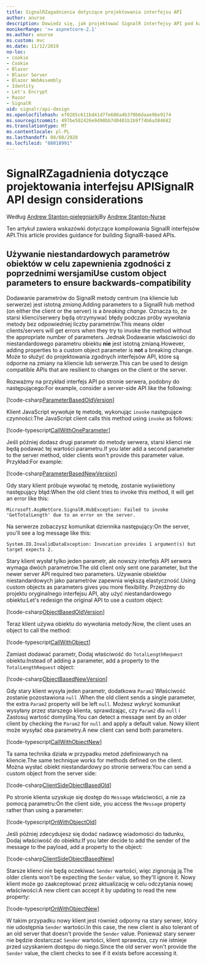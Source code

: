 ```yaml
---
title: SignalRZagadnienia dotyczące projektowania interfejsu API
author: anurse
description: Dowiedz się, jak projektować SignalR interfejsy API pod kątem zgodności między wersjami aplikacji.
monikerRange: '>= aspnetcore-2.1'
ms.author: anurse
ms.custom: mvc
ms.date: 11/12/2019
no-loc:
- cookie
- Cookie
- Blazor
- Blazor Server
- Blazor WebAssembly
- Identity
- Let's Encrypt
- Razor
- SignalR
uid: signalr/api-design
ms.openlocfilehash: ef0285c611bd41d7fe686a4b370b6daae9be9174
ms.sourcegitcommit: 497be502426e9d90bb7d0401b1b9f74b6a384682
ms.translationtype: MT
ms.contentlocale: pl-PL
ms.lasthandoff: 08/08/2020
ms.locfileid: "88018991"
---
```

# <a name="no-locsignalr-api-design-considerations"></a><span data-ttu-id="423c6-103">SignalRZagadnienia dotyczące projektowania interfejsu API</span><span class="sxs-lookup"><span data-stu-id="423c6-103">SignalR API design considerations</span></span>

<span data-ttu-id="423c6-104">Według [Andrew Stanton-pielęgniarki](https://twitter.com/anurse)</span><span class="sxs-lookup"><span data-stu-id="423c6-104">By [Andrew Stanton-Nurse](https://twitter.com/anurse)</span></span>

<span data-ttu-id="423c6-105">Ten artykuł zawiera wskazówki dotyczące kompilowania SignalR interfejsów API.</span><span class="sxs-lookup"><span data-stu-id="423c6-105">This article provides guidance for building SignalR-based APIs.</span></span>

## <a name="use-custom-object-parameters-to-ensure-backwards-compatibility"></a><span data-ttu-id="423c6-106">Używanie niestandardowych parametrów obiektów w celu zapewnienia zgodności z poprzednimi wersjami</span><span class="sxs-lookup"><span data-stu-id="423c6-106">Use custom object parameters to ensure backwards-compatibility</span></span>

<span data-ttu-id="423c6-107">Dodawanie parametrów do SignalR metody centrum (na kliencie lub serwerze) jest istotną *zmianą*.</span><span class="sxs-lookup"><span data-stu-id="423c6-107">Adding parameters to a SignalR hub method (on either the client or the server) is a *breaking change*.</span></span> <span data-ttu-id="423c6-108">Oznacza to, że starsi klienci/serwery będą otrzymywać błędy podczas próby wywołania metody bez odpowiedniej liczby parametrów.</span><span class="sxs-lookup"><span data-stu-id="423c6-108">This means older clients/servers will get errors when they try to invoke the method without the appropriate number of parameters.</span></span> <span data-ttu-id="423c6-109">Jednak Dodawanie właściwości do niestandardowego parametru obiektu **nie** jest istotną zmianą.</span><span class="sxs-lookup"><span data-stu-id="423c6-109">However, adding properties to a custom object parameter is **not** a breaking change.</span></span> <span data-ttu-id="423c6-110">Może to służyć do projektowania zgodnych interfejsów API, które są odporne na zmiany na kliencie lub serwerze.</span><span class="sxs-lookup"><span data-stu-id="423c6-110">This can be used to design compatible APIs that are resilient to changes on the client or the server.</span></span>

<span data-ttu-id="423c6-111">Rozważmy na przykład interfejs API po stronie serwera, podobny do następującego:</span><span class="sxs-lookup"><span data-stu-id="423c6-111">For example, consider a server-side API like the following:</span></span>

[!code-csharp[ParameterBasedOldVersion](api-design/sample/Samples.cs?name=ParameterBasedOldVersion)]

<span data-ttu-id="423c6-112">Klient JavaScript wywołuje tę metodę, wykonując `invoke` następujące czynności:</span><span class="sxs-lookup"><span data-stu-id="423c6-112">The JavaScript client calls this method using `invoke` as follows:</span></span>

[!code-typescript[CallWithOneParameter](api-design/sample/Samples.ts?name=CallWithOneParameter)]

<span data-ttu-id="423c6-113">Jeśli później dodasz drugi parametr do metody serwera, starsi klienci nie będą podawać tej wartości parametru.</span><span class="sxs-lookup"><span data-stu-id="423c6-113">If you later add a second parameter to the server method, older clients won't provide this parameter value.</span></span> <span data-ttu-id="423c6-114">Przykład:</span><span class="sxs-lookup"><span data-stu-id="423c6-114">For example:</span></span>

[!code-csharp[ParameterBasedNewVersion](api-design/sample/Samples.cs?name=ParameterBasedNewVersion)]

<span data-ttu-id="423c6-115">Gdy stary klient próbuje wywołać tę metodę, zostanie wyświetlony następujący błąd:</span><span class="sxs-lookup"><span data-stu-id="423c6-115">When the old client tries to invoke this method, it will get an error like this:</span></span>

```
Microsoft.AspNetCore.SignalR.HubException: Failed to invoke 'GetTotalLength' due to an error on the server.
```

<span data-ttu-id="423c6-116">Na serwerze zobaczysz komunikat dziennika następujący:</span><span class="sxs-lookup"><span data-stu-id="423c6-116">On the server, you'll see a log message like this:</span></span>

```
System.IO.InvalidDataException: Invocation provides 1 argument(s) but target expects 2.
```

<span data-ttu-id="423c6-117">Stary klient wysłał tylko jeden parametr, ale nowszy interfejs API serwera wymaga dwóch parametrów.</span><span class="sxs-lookup"><span data-stu-id="423c6-117">The old client only sent one parameter, but the newer server API required two parameters.</span></span> <span data-ttu-id="423c6-118">Używanie obiektów niestandardowych jako parametrów zapewnia większą elastyczność.</span><span class="sxs-lookup"><span data-stu-id="423c6-118">Using custom objects as parameters gives you more flexibility.</span></span> <span data-ttu-id="423c6-119">Przejdźmy do projektu oryginalnego interfejsu API, aby użyć niestandardowego obiektu:</span><span class="sxs-lookup"><span data-stu-id="423c6-119">Let's redesign the original API to use a custom object:</span></span>

[!code-csharp[ObjectBasedOldVersion](api-design/sample/Samples.cs?name=ObjectBasedOldVersion)]

<span data-ttu-id="423c6-120">Teraz klient używa obiektu do wywołania metody:</span><span class="sxs-lookup"><span data-stu-id="423c6-120">Now, the client uses an object to call the method:</span></span>

[!code-typescript[CallWithObject](api-design/sample/Samples.ts?name=CallWithObject)]

<span data-ttu-id="423c6-121">Zamiast dodawać parametr, Dodaj właściwość do `TotalLengthRequest` obiektu:</span><span class="sxs-lookup"><span data-stu-id="423c6-121">Instead of adding a parameter, add a property to the `TotalLengthRequest` object:</span></span>

[!code-csharp[ObjectBasedNewVersion](api-design/sample/Samples.cs?name=ObjectBasedNewVersion&highlight=4,9-13)]

<span data-ttu-id="423c6-122">Gdy stary klient wysyła jeden parametr, dodatkowa `Param2` Właściwość zostanie pozostawiona `null` .</span><span class="sxs-lookup"><span data-stu-id="423c6-122">When the old client sends a single parameter, the extra `Param2` property will be left `null`.</span></span> <span data-ttu-id="423c6-123">Możesz wykryć komunikat wysyłany przez starszego klienta, sprawdzając, czy `Param2` dla `null` i Zastosuj wartość domyślną.</span><span class="sxs-lookup"><span data-stu-id="423c6-123">You can detect a message sent by an older client by checking the `Param2` for `null` and apply a default value.</span></span> <span data-ttu-id="423c6-124">Nowy klient może wysyłać oba parametry.</span><span class="sxs-lookup"><span data-stu-id="423c6-124">A new client can send both parameters.</span></span>

[!code-typescript[CallWithObjectNew](api-design/sample/Samples.ts?name=CallWithObjectNew)]

<span data-ttu-id="423c6-125">Ta sama technika działa w przypadku metod zdefiniowanych na kliencie.</span><span class="sxs-lookup"><span data-stu-id="423c6-125">The same technique works for methods defined on the client.</span></span> <span data-ttu-id="423c6-126">Można wysłać obiekt niestandardowy po stronie serwera:</span><span class="sxs-lookup"><span data-stu-id="423c6-126">You can send a custom object from the server side:</span></span>

[!code-csharp[ClientSideObjectBasedOld](api-design/sample/Samples.cs?name=ClientSideObjectBasedOld)]

<span data-ttu-id="423c6-127">Po stronie klienta uzyskuje się dostęp do `Message` właściwości, a nie za pomocą parametru:</span><span class="sxs-lookup"><span data-stu-id="423c6-127">On the client side, you access the `Message` property rather than using a parameter:</span></span>

[!code-typescript[OnWithObjectOld](api-design/sample/Samples.ts?name=OnWithObjectOld)]

<span data-ttu-id="423c6-128">Jeśli później zdecydujesz się dodać nadawcę wiadomości do ładunku, Dodaj właściwość do obiektu:</span><span class="sxs-lookup"><span data-stu-id="423c6-128">If you later decide to add the sender of the message to the payload, add a property to the object:</span></span>

[!code-csharp[ClientSideObjectBasedNew](api-design/sample/Samples.cs?name=ClientSideObjectBasedNew&highlight=5)]

<span data-ttu-id="423c6-129">Starsze klienci nie będą oczekiwać `Sender` wartości, więc zignorują ją.</span><span class="sxs-lookup"><span data-stu-id="423c6-129">The older clients won't be expecting the `Sender` value, so they'll ignore it.</span></span> <span data-ttu-id="423c6-130">Nowy klient może go zaakceptować przez aktualizację w celu odczytania nowej właściwości:</span><span class="sxs-lookup"><span data-stu-id="423c6-130">A new client can accept it by updating to read the new property:</span></span>

[!code-typescript[OnWithObjectNew](api-design/sample/Samples.ts?name=OnWithObjectNew&highlight=2-5)]

<span data-ttu-id="423c6-131">W takim przypadku nowy klient jest również odporny na stary serwer, który nie udostępnia `Sender` wartości.</span><span class="sxs-lookup"><span data-stu-id="423c6-131">In this case, the new client is also tolerant of an old server that doesn't provide the `Sender` value.</span></span> <span data-ttu-id="423c6-132">Ponieważ stary serwer nie będzie dostarczać `Sender` wartości, klient sprawdza, czy nie istnieje przed uzyskaniem dostępu do niego.</span><span class="sxs-lookup"><span data-stu-id="423c6-132">Since the old server won't provide the `Sender` value, the client checks to see if it exists before accessing it.</span></span>
